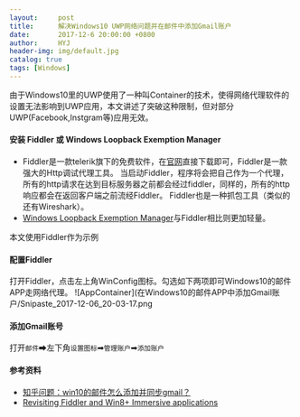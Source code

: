 ```yaml
---
layout:     post
title:      解决Windows10 UWP网络问题并在邮件中添加Gmail账户
date:       2017-12-6 20:00:00 +0800
author:     HYJ
header-img: img/default.jpg
catalog: true
tags: [Windows]
---
```


由于Windows10里的UWP使用了一种叫Container的技术，使得网络代理软件的设置无法影响到UWP应用，本文讲述了突破这种限制，但对部分UWP(Facebook,Instgram等)应用无效。
 <!-- more --> 

#### 安装 Fiddler 或 Windows Loopback Exemption Manager
* Fiddler是一款telerik旗下的免费软件，在[官网](https://www.telerik.com/fiddler)直接下载即可，Fiddler是一款强大的Http调试代理工具。
当启动Fiddler，程序将会把自己作为一个代理，所有的http请求在达到目标服务器之前都会经过fiddler，同样的，所有的http响应都会在返回客户端之前流经Fiddler。
Fiddler也是一种抓包工具（类似的还有Wireshark）。
* [Windows Loopback Exemption Manager](http://loopback.codeplex.com/)与Fiddler相比则更加轻量。

本文使用Fiddler作为示例

#### 配置Fiddler
打开Fiddler，点击左上角WinConfig图标。勾选如下两项即可Windows10的邮件APP走网络代理。
![AppContainer](在Windows10的邮件APP中添加Gmail账户/Snipaste_2017-12-06_20-03-17.png
#### 添加Gmail账号
打开`邮件`➡左下角`设置图标`➡`管理账户`➡`添加账户`


#### 参考资料
* [知乎问题：win10的邮件怎么添加并同步gmail？](https://www.zhihu.com/question/53079836)
* [Revisiting Fiddler and Win8+ Immersive applications
](https://blogs.msdn.microsoft.com/fiddler/2011/12/10/revisiting-fiddler-and-win8-immersive-applications/?cm_mc_uid=63183556597015043225550&cm_mc_sid_50200000=1504322555)
